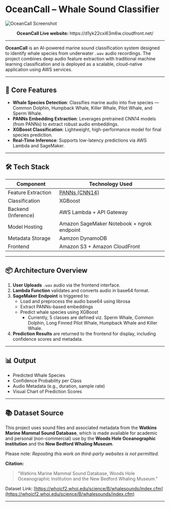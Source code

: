# OceanCall – Whale Sound Classifier

![OceanCall Screenshot](https://github.com/user-attachments/assets/ec4f77cd-4561-4cc6-af78-07b14b4b8e38)

<center><strong>OceanCall Live website:</strong> https://d1yk22cxi63m6w.cloudfront.net/</center>

---

**OceanCall** is an AI-powered marine sound classification system designed to identify whale species from underwater `.wav` audio recordings. The project combines deep audio feature extraction with traditional machine learning classification and is deployed as a scalable, cloud-native application using AWS services.

---

## 🧠 Core Features

- **Whale Species Detection**: Classifies marine audio into five species — Common Dolphin, Humpback Whale, Killer Whale, Pilot Whale, and Sperm Whale.
- **PANNs Embedding Extraction**: Leverages pretrained CNN14 models (from PANNs) to extract robust audio embeddings.
- **XGBoost Classification**: Lightweight, high-performance model for final species prediction.
- **Real-Time Inference**: Supports low-latency predictions via AWS Lambda and SageMaker.

---

## 🛠️ Tech Stack

| Component           | Technology Used                                                     |
|---------------------|---------------------------------------------------------------------|
| Feature Extraction  | [PANNs (CNN14)](https://github.com/qiuqiangkong/panns-inference)    |
| Classification      | XGBoost                                                             |
| Backend (Inference) | AWS Lambda + API Gateway                                            |
| Model Hosting       | Amazon SageMaker Notebook + ngrok endpoint                          |
| Metadata Storage    | Aamzon DynamoDB                                                     |
| Frontend            | Amazon S3 + Amazon CloudFront                                       |

---

## 📦 Architecture Overview

1. **User Uploads** `.wav` audio via the frontend interface.
2. **Lambda Function** validates and converts audio in base64 format.
3. **SageMaker Endpoint** is triggered to:
   - Load and preprocess the audio base64 using librosa
   - Extract PANNs-based embeddings
   - Predict whale species using XGBoost
      - Currently, 5 classes are defined viz. Sperm Whale, Common Dolphin, Long Finned Pilot Whale, Humpback Whale and Killer Whale.    
4. **Prediction Results** are returned to the frontend for display, including confidence scores and metadata.

---

## 📊 Output

- Predicted Whale Species
- Confidence Probability per Class
- Audio Metadata (e.g., duration, sample rate)
- Visual Chart of Prediction Scores

---

## 📚 Dataset Source

This project uses sound files and associated metadata from the **Watkins Marine Mammal Sound Database**, which is made available for academic and personal (non-commercial) use by the **Woods Hole Oceanographic Institution** and the **New Bedford Whaling Museum**.

Please note: *Reposting this work on third-party websites is not permitted.*

**Citation:**  
> "Watkins Marine Mammal Sound Database, Woods Hole Oceanographic Institution and the New Bedford Whaling Museum."

Dataset Link: [https://whoicf2.whoi.edu/science/B/whalesounds/index.cfm](https://whoicf2.whoi.edu/science/B/whalesounds/index.cfm)

---
